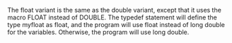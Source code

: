 
The float variant is the same as the double variant, except that it uses the macro FLOAT instead of DOUBLE. The typedef statement will define the type myfloat as float, and the program will use float instead of long double for the variables. Otherwise, the program will use long double.
